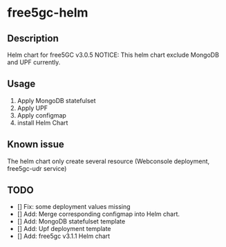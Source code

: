 # free5gc-helm
## Description
Helm chart for free5GC v3.0.5
NOTICE: This helm chart exclude MongoDB and UPF currently.

## Usage
1. Apply MongoDB statefulset
2. Apply UPF
3. Apply configmap
4. install Helm Chart

## Known issue
The helm chart only create several resource (Webconsole deployment, free5gc-udr service)

## TODO
- [] Fix: some deployment values missing
- [] Add: Merge corresponding configmap into Helm chart.
- [] Add: MongoDB statefulset template
- [] Add: Upf deployment template
- [] Add: free5gc v3.1.1 Helm chart
